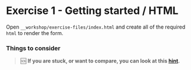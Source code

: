 # Exercise 1 - Getting started / HTML

Open `__workshop/exercise-files/index.html` and create all of the required `html` to render the form.

### Things to consider

<!-- - You'll need a parent `div`, or _wrapper_ to frame the content.
- Wrap each `label` and `input` in a `div`.
- The terms section will be its own `div` as well`
- Add an empty `div` for the error-message (to be used by the JS)
- Place the 2 buttons in a `footer` element.

Once you're done with that, you should see something like this:

![html form](../../__lecture/assets/form_html.png) -->

> 🆘 **If you are stuck, or want to compare, you can look at this [hint](./_hints/hint-1.md).**
